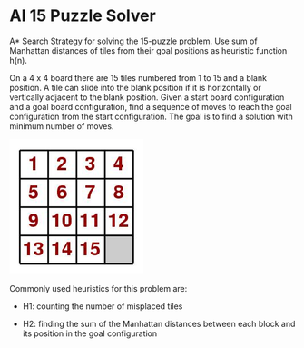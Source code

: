 # AI 15 Puzzle Solver

A* Search Strategy for solving the 15-puzzle problem.
Use sum of Manhattan distances of tiles from their goal positions as heuristic function h(n).

On a 4 x 4 board there are 15 tiles numbered from 1 to 15 and a blank position. 
A tile can slide into the blank position if it is horizontally or vertically adjacent to the blank position. 
Given a start board configuration and a goal board configuration, find a sequence of moves to reach the goal configuration from the start configuration. 
The goal is to find a solution with minimum number of moves.

![Alt text](puzzle.jpg)

Commonly used heuristics for this problem are:

* H1: counting the number of misplaced tiles

* H2: finding the sum of the Manhattan distances between each block
      and its position in the goal configuration
